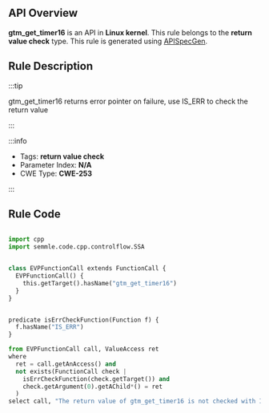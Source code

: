 ---
---


## API Overview
**gtm_get_timer16** is an API in **Linux kernel**. This rule belongs to the **return value check** type. This rule is generated using [APISpecGen](../../tools/APISpecGen).
## Rule Description

:::tip

gtm_get_timer16 returns error pointer on failure, use IS_ERR to check the return value

:::

:::info

- Tags: **return value check**
- Parameter Index: **N/A**
- CWE Type: **CWE-253**

:::

## Rule Code
```python

import cpp
import semmle.code.cpp.controlflow.SSA


class EVPFunctionCall extends FunctionCall {
  EVPFunctionCall() {
    this.getTarget().hasName("gtm_get_timer16")
  }
}


predicate isErrCheckFunction(Function f) {
  f.hasName("IS_ERR") 
}

from EVPFunctionCall call, ValueAccess ret
where
  ret = call.getAnAccess() and
  not exists(FunctionCall check |
    isErrCheckFunction(check.getTarget()) and
    check.getArgument(0).getAChild*() = ret
  )
select call, "The return value of gtm_get_timer16 is not checked with IS_ERR."
    
```